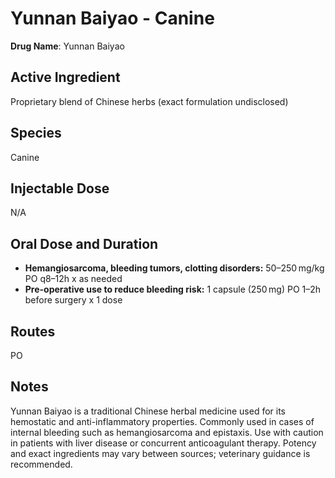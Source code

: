 # Yunnan Baiyao - Canine

**Drug Name**: Yunnan Baiyao

## Active Ingredient  
Proprietary blend of Chinese herbs (exact formulation undisclosed)

## Species  
Canine

## Injectable Dose  
N/A

## Oral Dose and Duration  
- **Hemangiosarcoma, bleeding tumors, clotting disorders:** 50–250 mg/kg PO q8–12h x as needed  
- **Pre-operative use to reduce bleeding risk:** 1 capsule (250 mg) PO 1–2h before surgery x 1 dose

## Routes  
PO

## Notes  
Yunnan Baiyao is a traditional Chinese herbal medicine used for its hemostatic and anti-inflammatory properties. Commonly used in cases of internal bleeding such as hemangiosarcoma and epistaxis. Use with caution in patients with liver disease or concurrent anticoagulant therapy. Potency and exact ingredients may vary between sources; veterinary guidance is recommended.
